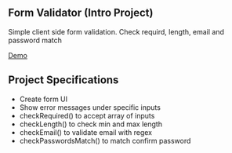 ## Form Validator (Intro Project)

Simple client side form validation. Check requird, length, email and password match

[Demo](https://form-validator-d31ab.firebaseapp.com)

## Project Specifications

- Create form UI
- Show error messages under specific inputs
- checkRequired() to accept array of inputs
- checkLength() to check min and max length
- checkEmail() to validate email with regex
- checkPasswordsMatch() to match confirm password

